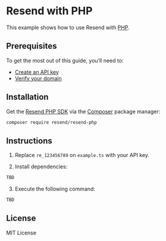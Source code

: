 # Resend with PHP

This example shows how to use Resend with [PHP](https://www.php.net).

## Prerequisites

To get the most out of this guide, you’ll need to:

* [Create an API key](https://resend.com/api-keys)
* [Verify your domain](https://resend.com/domains)

## Installation

Get the [Resend PHP SDK](https://github.com/resendlabs/resend-php) via the [Composer](https://getcomposer.org/) package manager:

```sh
composer require resend/resend-php
```

## Instructions

1. Replace `re_123456789` on `example.ts` with your API key.

2. Install dependencies:

  ```sh
TBD
  ```

3. Execute the following command:

  ```sh
TBD
  ```

## License

MIT License